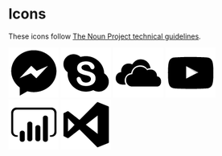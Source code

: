 # Icons

These icons follow [The Noun Project technical guidelines][guidelines].

[![Messenger logo](./png/MessengerLogo100x100.png)](./svg/MessengerLogo100x100.svg)
[![Skype logo](./png/SkypeLogo100x100.png)](./svg/SkypeLogo100x100.svg)
[![OneDrive logo](./png/OneDriveLogo100x100.png)](./svg/OneDriveLogo100x100.svg)
[![TouTube logo](./png/YouTubeLogo100x100.png)](./svg/YouTubeLogo100x100.svg)
[![Power BI logo](./png/PowerBiLogo100x100.png)](./svg/PowerBiLogo100x100.svg)
[![Visual Studio logo](./png/VisualStudioLogo100x100.png)](./svg/VisualStudioLogo100x100.svg)

[guidelines]: https://thenounproject.com/handbook/create/#technical_guidelines
